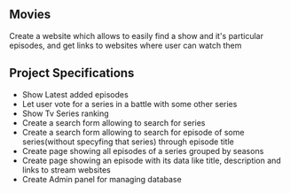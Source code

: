 ## Movies
Create a website which allows to easily find a show and it's particular episodes, and get links to websites where user can watch them

## Project Specifications
- Show Latest added episodes
- Let user vote for a series in a battle with some other series
- Show Tv Series ranking
- Create a search form allowing to search for series
- Create a search form allowing to search for episode of some series(without specyfing that series) through episode title
- Create page showing all episodes of a series grouped by seasons
- Create page showing an episode with its data like title, description and links to stream websites
- Create Admin panel for managing database